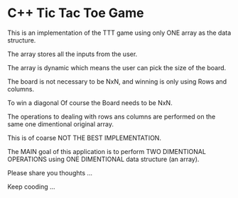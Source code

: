 # C++ Tic Tac Toe Game

This is an implementation of the TTT game using only ONE array as the data structure.

The array stores all the inputs from the user.

The array is dynamic which means the user can pick the size of the board.

The board is not necessary to be NxN, and winning is only using Rows and columns.

To win a diagonal Of course the Board needs to be NxN.

The operations to dealing with rows ans columns are performed on the same one dimentional original array.

This is of coarse NOT THE BEST IMPLEMENTATION.

The MAIN goal of this application is to perform TWO DIMENTIONAL OPERATIONS using ONE DIMENTIONAL data structure (an array).


Please share you thoughts ...

Keep cooding ...
